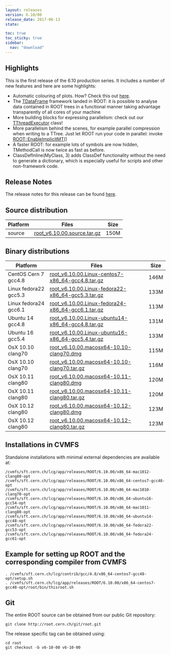 ```yaml
---
layout: releases
version: 6.10/00
release_date: 2017-06-13
state:

toc: true
toc_sticky: true
sidebar:
  nav: "download"
---
```



## Highlights

This is the first release of the 6.10 production series. It includes a number of new features and here are some highlights:

   * Automatic colouring of plots. How? Check this out [here](https://root.cern/doc/master/classTHistPainter.html#HP061).
   * The [TDataFrame](https://root.cern/doc/master/classROOT_1_1Experimental_1_1TDataFrame.html) framework landed in ROOT: it is possible to analyse data contained in ROOT trees in a functional manner taking advantage transparently of all cores of your machine
   * More building blocks for expressing parallelism: check out our [TThreadExecutor](https://root.cern/doc/v610/classROOT_1_1TThreadExecutor.html) class!
   * More parallelism behind the scenes, for example parallel compression when writing to a TTree. Just let ROOT run your code in parallel: invoke [ROOT::EnableImplicitMT()](https://root.cern/doc/v610/namespaceROOT.html#ade6e397b327482d267ad54de92db4b89)
   * A faster ROOT: for example lots of symbols are now hidden, TMethodCall is now twice as fast as before.
   * ClassDefInline(MyClass, 3) adds ClassDef functionality without the need to generate a dictionary, which is especially useful for scripts and other non-framework code.

## Release Notes

The release notes for this release can be found [here](https://root.cern.ch/doc/v610/release-notes.html).

## Source distribution

| Platform       | Files | Size |
|-----------|-------|-----|
| source | [root_v6.10.00.source.tar.gz](https://root.cern.ch/download/root_v6.10.00.source.tar.gz) | 150M |


## Binary distributions

| Platform       | Files | Size |
|-----------|-------|-----|
| CentOS Cern 7 gcc4.8 | [root_v6.10.00.Linux-centos7-x86_64-gcc4.8.tar.gz](https://root.cern.ch/download/root_v6.10.00.Linux-centos7-x86_64-gcc4.8.tar.gz) | 146M |
| Linux fedora22 gcc5.3 | [root_v6.10.00.Linux-fedora22-x86_64-gcc5.3.tar.gz](https://root.cern.ch/download/root_v6.10.00.Linux-fedora22-x86_64-gcc5.3.tar.gz) | 133M |
| Linux fedora24 gcc6.1 | [root_v6.10.00.Linux-fedora24-x86_64-gcc6.1.tar.gz](https://root.cern.ch/download/root_v6.10.00.Linux-fedora24-x86_64-gcc6.1.tar.gz) | 113M |
| Ubuntu 14 gcc4.8 | [root_v6.10.00.Linux-ubuntu14-x86_64-gcc4.8.tar.gz](https://root.cern.ch/download/root_v6.10.00.Linux-ubuntu14-x86_64-gcc4.8.tar.gz) | 131M |
| Ubuntu 16 gcc5.4 | [root_v6.10.00.Linux-ubuntu16-x86_64-gcc5.4.tar.gz](https://root.cern.ch/download/root_v6.10.00.Linux-ubuntu16-x86_64-gcc5.4.tar.gz) | 133M |
| OsX 10.10 clang70 | [root_v6.10.00.macosx64-10.10-clang70.dmg](https://root.cern.ch/download/root_v6.10.00.macosx64-10.10-clang70.dmg) | 115M |
| OsX 10.10 clang70 | [root_v6.10.00.macosx64-10.10-clang70.tar.gz](https://root.cern.ch/download/root_v6.10.00.macosx64-10.10-clang70.tar.gz) | 116M |
| OsX 10.11 clang80 | [root_v6.10.00.macosx64-10.11-clang80.dmg](https://root.cern.ch/download/root_v6.10.00.macosx64-10.11-clang80.dmg) | 120M |
| OsX 10.11 clang80 | [root_v6.10.00.macosx64-10.11-clang80.tar.gz](https://root.cern.ch/download/root_v6.10.00.macosx64-10.11-clang80.tar.gz) | 120M |
| OsX 10.12 clang80 | [root_v6.10.00.macosx64-10.12-clang80.dmg](https://root.cern.ch/download/root_v6.10.00.macosx64-10.12-clang80.dmg) | 123M |
| OsX 10.12 clang80 | [root_v6.10.00.macosx64-10.12-clang80.tar.gz](https://root.cern.ch/download/root_v6.10.00.macosx64-10.12-clang80.tar.gz) | 123M |



## Installations in CVMFS

Standalone installations with minimal external dependencies are available at:
~~~
/cvmfs/sft.cern.ch/lcg/app/releases/ROOT/6.10.00/x86_64-mac1012-clang80-opt
/cvmfs/sft.cern.ch/lcg/app/releases/ROOT/6.10.00/x86_64-centos7-gcc48-opt
/cvmfs/sft.cern.ch/lcg/app/releases/ROOT/6.10.00/x86_64-mac1010-clang70-opt
/cvmfs/sft.cern.ch/lcg/app/releases/ROOT/6.10.00/x86_64-ubuntu16-gcc54-opt
/cvmfs/sft.cern.ch/lcg/app/releases/ROOT/6.10.00/x86_64-mac1011-clang80-opt
/cvmfs/sft.cern.ch/lcg/app/releases/ROOT/6.10.00/x86_64-ubuntu14-gcc48-opt
/cvmfs/sft.cern.ch/lcg/app/releases/ROOT/6.10.00/x86_64-fedora22-gcc53-opt
/cvmfs/sft.cern.ch/lcg/app/releases/ROOT/6.10.00/x86_64-fedora24-gcc61-opt
~~~


## Example for setting up ROOT and the corresponding compiler from CVMFS

~~~
. /cvmfs/sft.cern.ch/lcg/contrib/gcc/4.8/x86_64-centos7-gcc48-opt/setup.sh
. /cvmfs/sft.cern.ch/lcg/app/releases/ROOT/6.10.00/x86_64-centos7-gcc48-opt/root/bin/thisroot.sh
~~~

## Git

The entire ROOT source can be obtained from our public Git repository:

~~~
git clone http://root.cern.ch/git/root.git
~~~
The release specific tag can be obtained using:
~~~
cd root
git checkout -b v6-10-00 v6-10-00
~~~